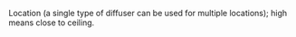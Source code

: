 Location (a single type of diffuser can be used for multiple locations); high means close to ceiling.

